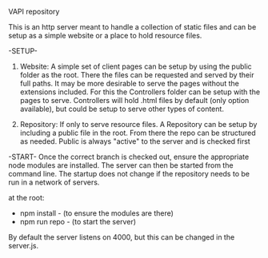 VAPI repository

This is an http server meant to handle a collection of static files and can be setup as a simple website or a place to hold resource files.

-SETUP-

1) Website:
A simple set of client pages can be setup by using the public folder as the root. There the files can be requested and served by their full paths. It may be more desirable to serve the pages without the extensions included. For this the Controllers folder can be setup with the pages to serve. Controllers will hold .html files by default (only option available), but could be setup to serve other types of content.


2) Repository: If only to serve resource files.
A Repository can be setup by including a public file in the root. From there the repo can be structured as needed. Public is always "active" to the server and is checked first

-START-
Once the correct branch is checked out, ensure the appropriate node modules are installed. The server can then be started from the command line. The startup does not change if the repository needs to be run in a network of servers.

at the root:
- npm install - (to ensure the modules are there)
- npm run repo - (to start the server)

By default the server listens on 4000, but this can be changed in the server.js.
